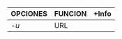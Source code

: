 | OPCIONES | FUNCION           | +Info                                                              |
| -------- | ----------------- | ------------------------------------------------------------------ |
| *-u*     | URL               |                                                                    |
